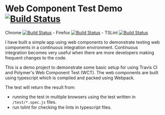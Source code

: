 # Web Component Test Demo [![Build Status](https://travis-ci.org/dakotaJang/web-component-test-demo.svg?branch=master)](https://travis-ci.org/dakotaJang/web-component-test-demo)

Chrome [![Build Status](https://travis-ci.org/dakotaJang/web-component-test-demo.svg?branch=test-chrome)](https://travis-ci.org/dakotaJang/web-component-test-demo) - Firefox [![Build Status](https://travis-ci.org/dakotaJang/web-component-test-demo.svg?branch=test-firefox)](https://travis-ci.org/dakotaJang/web-component-test-demo) - TSLint [![Build Status](https://travis-ci.org/dakotaJang/web-component-test-demo.svg?branch=test-tslint)](https://travis-ci.org/dakotaJang/web-component-test-demo)

I have built a simple app using web components to demonstrate testing web components in a continuous integration environment. Continuous integration becomes very useful when there are more developers making frequent changes to the code.

This is a demo project to demonstrate some basic setup for using Travis CI and Polymer's Web Component Test (WCT).
The web components are built using typescript which is compiled and packed using Webpack.

The test will return the result from:
- running the test in multiple browsers using the test written in ```/test/*.spec.js``` files.
- run tslint for checking the lints in typescript files.
